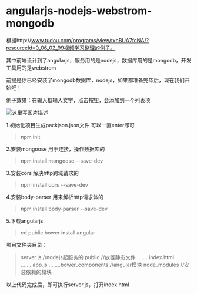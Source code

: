 # angularjs-nodejs-webstrom-mongodb

根据http://www.tudou.com/programs/view/txhBUA7fcNA/?resourceId=0_06_02_99视频学习整理的例子。

其中前端设计到了angularjs，服务用的是nodejs，数据库用的是mongodb，开发工具用的是webstrom

前提是你已经安装了mongodb数据库，nodejs，如果都准备完毕后，现在我们开始吧！

例子效果：在输入框输入文字，点击按钮，会添加到一个列表项

![这里写图片描述](http://img.blog.csdn.net/20160630152420050)

1.初始化项目生成packjson.json文件  可以一直enter即可
>npm init

2.安装mongoose  用于连接，操作数据库的
>npm install mongoose --save-dev

3.安装cors 解决http跨域请求的
>npm install cors --save-dev

4.安装body-parser  用来解析http请求体的
>npm install body-parser --save-dev

5.下载angularjs
>cd public
>bower install angular


项目文件夹目录：
>server.js     //nodejs起服务的
>public        //放置静态文件
>........index.html
>........app.js
>........bower_components  //angular模块
>node_modules    //安装依赖的模块


以上代码完成后，即可执行server.js，打开index.html

